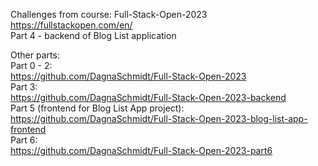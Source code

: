 Challenges from course: Full-Stack-Open-2023 </br>
https://fullstackopen.com/en/  </br>
Part 4 - backend of Blog List application 

Other parts:</br>
Part 0 - 2:</br>
https://github.com/DagnaSchmidt/Full-Stack-Open-2023</br>
Part 3:</br>
https://github.com/DagnaSchmidt/Full-Stack-Open-2023-backend</br>
Part 5 (frontend for Blog List App project): </br>
https://github.com/DagnaSchmidt/Full-Stack-Open-2023-blog-list-app-frontend</br>
Part 6:</br>
https://github.com/DagnaSchmidt/Full-Stack-Open-2023-part6
